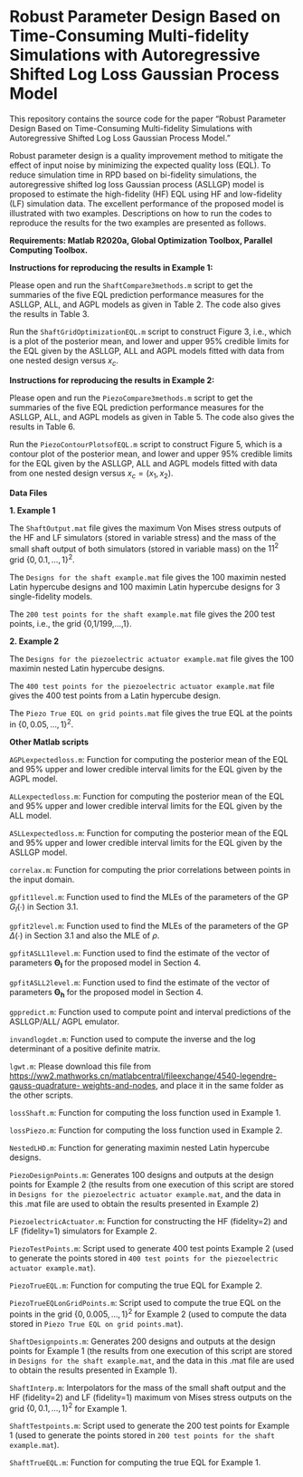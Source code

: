 # Robust Parameter Design Based on Time-Consuming Multi-fidelity Simulations with Autoregressive Shifted Log Loss Gaussian Process Model

This repository contains the source code for the paper “Robust Parameter Design Based on Time-Consuming Multi-fidelity Simulations with Autoregressive Shifted Log Loss Gaussian Process Model.”

Robust parameter design is a quality improvement method to mitigate the effect of input noise by minimizing the expected quality loss (EQL). To reduce simulation time in RPD based on bi-fidelity simulations, the autoregressive shifted log loss Gaussian process (ASLLGP) model is proposed to estimate the high-fidelity (HF) EQL using HF and low-fidelity (LF) simulation data. The excellent performance of the proposed model is illustrated with two examples. Descriptions on how to run the codes to reproduce the results for the two examples are presented as follows. 

**Requirements: Matlab R2020a, Global Optimization Toolbox, Parallel Computing Toolbox.**

**Instructions for reproducing the results in Example 1:**

Please open and run the `ShaftCompare3methods.m` script to get the summaries of the five EQL prediction performance measures for the ASLLGP, ALL, and AGPL models as given in Table 2. The code also gives the results in Table 3.

Run the `ShaftGridOptimizationEQL.m` script to construct Figure 3, i.e., which is a plot of the posterior mean, and lower and upper 95% credible limits for the EQL given by the ASLLGP, ALL and AGPL models fitted with data from one nested design versus $`x_c`$.

**Instructions for reproducing the results in Example 2:**

Please open and run the `PiezoCompare3methods.m` script to get the summaries of the five EQL prediction performance measures for the ASLLGP, ALL, and AGPL models as given in Table 5. The code also gives the results in Table 6.

Run the `PiezoContourPlotsofEQL.m` script to construct Figure 5, which is a contour plot of the posterior mean, and lower and upper 95% credible limits for the EQL given by the ASLLGP, ALL and AGPL models fitted with data from one nested design versus $`x_c=(x_1,x_2)`$.

**Data Files**

**1.	Example 1**

The `ShaftOutput.mat` file gives the maximum Von Mises stress outputs of the HF and LF simulators (stored in variable stress) and the mass of the small shaft output of both simulators (stored in variable mass) on the $`{11}^2`$ grid $`{\{0,0.1,…,1}\}^2`$.

The `Designs for the shaft example.mat` file gives the 100 maximin nested Latin hypercube designs and 100 maximin Latin hypercube designs for 3 single-fidelity models.

The `200 test points for the shaft example.mat` file gives the 200 test points, i.e., the grid {0,1/199,…,1}.

**2.	Example 2**

The `Designs for the piezoelectric actuator example.mat` file gives the 100 maximin nested Latin hypercube designs.

The `400 test points for the piezoelectric actuator example.mat` file gives the 400 test points from a Latin hypercube design.

The `Piezo True EQL on grid points.mat` file gives the true EQL at the points in $`{\{0,0.05,…,1}\}^2`$.

**Other Matlab scripts**

`AGPLexpectedloss.m`: Function for computing the posterior mean of the EQL and 95% upper and lower credible interval limits for the EQL given by the AGPL model.

`ALLexpectedloss.m`: Function for computing the posterior mean of the EQL and 95% upper and lower credible interval limits for the EQL given by the ALL model.

`ASLLexpectedloss.m`: Function for computing the posterior mean of the EQL and 95% upper and lower credible interval limits for the EQL given by the ASLLGP model.

`correlax.m`: Function for computing the prior correlations between points in the input domain.

`gpfit1level.m`: Function used to find the MLEs of the parameters of the GP $`G_l (∙)`$ in Section 3.1.

`gpfit2level.m`: Function used to find the MLEs of the parameters of the GP $`\Delta(∙)`$ in Section 3.1 and also the MLE of $`\rho`$.

`gpfitASLL1level.m`: Function used to find the estimate of the vector of parameters $`\mathbf{\Theta_l}`$ for the proposed model in Section 4.

`gpfitASLL2level.m`: Function used to find the estimate of the vector of parameters $`\mathbf{Θ_h}`$ for the proposed model in Section 4.

`gppredict.m`: Function used to compute point and interval predictions of the ASLLGP/ALL/ AGPL emulator.  

`invandlogdet.m`: Function used to compute the inverse and the log determinant of a positive definite matrix.

`lgwt.m`:	Please	download	this	file	from [https://ww2.mathworks.cn/matlabcentral/fileexchange/4540-legendre-gauss-quadrature- weights-and-nodes](url), and place it in the same folder as the other scripts.

`lossShaft.m`: Function for computing the loss function used in Example 1.

`lossPiezo.m`: Function for computing the loss function used in Example 2.

`NestedLHD.m`: Function for generating maximin nested Latin hypercube designs.

`PiezoDesignPoints.m`: Generates 100 designs and outputs at the design points for Example 2 (the results from one execution of this script are stored in `Designs for the piezoelectric actuator example.mat`, and the data in this .mat file are used to obtain the results presented in Example 2)

`PiezoelectricActuator.m`: Function for constructing the HF (fidelity=2) and LF (fidelity=1) simulators for Example 2.

`PiezoTestPoints.m`: Script used to generate 400 test points Example 2 (used to generate the points stored in `400 test points for the piezoelectric actuator example.mat`).

`PiezoTrueEQL.m`: Function for computing the true EQL for Example 2.

`PiezoTrueEQLonGridPoints.m`: Script used to compute the true EQL on the points in the grid $`{\{0,0.005,…,1}\}^2`$ for Example 2 (used to compute the data stored in `Piezo True EQL on grid points.mat`).

`ShaftDesignpoints.m`: Generates 200 designs and outputs at the design points for Example 1 (the results from one execution of this script are stored in `Designs for the shaft example.mat`, and the data in this .mat file are used to obtain the results presented in Example 1).

`ShaftInterp.m`: Interpolators for the mass of the small shaft output and the HF (fidelity=2) and LF (fidelity=1) maximum von Mises stress outputs on the grid $`{\{0,0.1,…,1}\}^2`$ for Example 1.

`ShaftTestpoints.m`: Script used to generate the 200 test points for Example 1 (used to generate the points stored in `200 test points for the shaft example.mat`).

`ShaftTrueEQL.m`: Function for computing the true EQL for Example 1.
